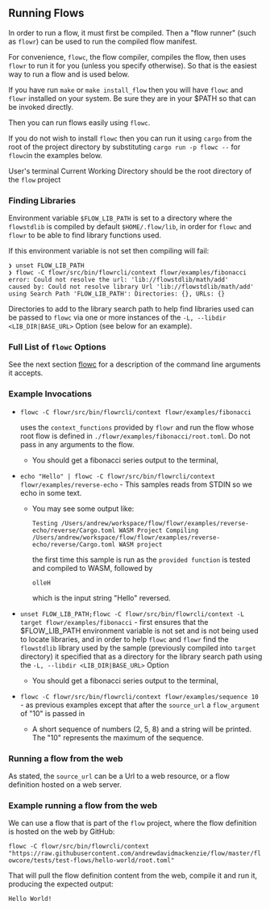 ## Running Flows

In order to run a flow, it must first be compiled. Then a "flow runner" (such as `flowr`) can be used to run the
compiled flow manifest.

For convenience, `flowc`, the flow compiler, compiles the flow, then uses `flowr` to run it for you (unless you 
specify otherwise). So that is the easiest way to run a flow and is used below.

If you have run `make` or `make install_flow` then you will have `flowc` and `flowr` installed on your system.
Be sure they are in your $PATH so that can be invoked directly.

Then you can run flows easily using `flowc`. 

If you do not wish to install `flowc` then you can run it using `cargo` from the root of the project directory by
substituting `cargo run -p flowc --` for `flowc`in the examples below.

User's terminal Current Working Directory should be the root directory of the `flow` project

### Finding Libraries
Environment variable `$FLOW_LIB_PATH` is set to a directory where the `flowstdlib` is compiled by default 
`$HOME/.flow/lib`, in order for `flowc` and `flowr` to be able to find library functions used.

If this environment variable is not set then compiling will fail:

```
❯ unset FLOW_LIB_PATH
❯ flowc -C flowr/src/bin/flowrcli/context flowr/examples/fibonacci
error: Could not resolve the url: 'lib://flowstdlib/math/add'
caused by: Could not resolve library Url 'lib://flowstdlib/math/add' using Search Path 'FLOW_LIB_PATH': Directories: {}, URLs: {}
```

Directories to add to the library search path to help find libraries used can be passed to `flowc` via one or more
instances of the `-L, --libdir <LIB_DIR|BASE_URL>` Option (see below for an example).

### Full List of `flowc` Options
See the next section [flowc](flowc.md) for a description of the command line arguments it accepts.

### Example Invocations
- `flowc -C flowr/src/bin/flowrcli/context flowr/examples/fibonacci`

  uses the `context_functions` provided by `flowr` and run the flow whose root flow is defined in `./flowr/examples/fibonacci/root.toml`. 
  Do not pass in any arguments to the flow. 
  - You should get a fibonacci series output to the terminal, 
- `echo "Hello" | flowc -C flowr/src/bin/flowrcli/context flowr/examples/reverse-echo` - This samples reads from STDIN so we echo in 
  some text.
  - You may see some output like:
  
    `Testing /Users/andrew/workspace/flow/flowr/examples/reverse-echo/reverse/Cargo.toml WASM Project
     Compiling /Users/andrew/workspace/flow/flowr/examples/reverse-echo/reverse/Cargo.toml WASM project`

    the first time this sample is run as the `provided function` is tested and compiled to WASM, followed by

    `olleH`

    which is the input string "Hello" reversed.
- `unset FLOW_LIB_PATH;flowc -C flowr/src/bin/flowrcli/context -L target flowr/examples/fibonacci` - first ensures that the $FLOW_LIB_PATH
environment variable is not set and is not being used to locate libraries, and in order to help `flowc` and `flowr` 
find the `flowstdlib` library used by the sample (previously compiled into `target` directory) it specified that as a
directory for the library search path using the `-L, --libdir <LIB_DIR|BASE_URL>` Option
  - You should get a fibonacci series output to the terminal, 
- `flowc -C flowr/src/bin/flowrcli/context flowr/examples/sequence 10` - as previous examples except that after the `source_url` a 
`flow_argument` of "10" is passed in
  - A short sequence of numbers (2, 5, 8) and a string will be printed. The "10" represents the maximum of the sequence.

### Running a flow from the web
As stated, the `source_url` can be a Url to a web resource, or a flow definition hosted on a web server.

### Example running a flow from the web
We can use a flow that is part of the `flow` project, where the flow definition is hosted on the web by GitHub:

`flowc -C flowr/src/bin/flowrcli/context "https://raw.githubusercontent.com/andrewdavidmackenzie/flow/master/flowcore/tests/test-flows/hello-world/root.toml"`


That will pull the flow definition content from the web, compile it and run it, producing the expected output:


`Hello World!`
